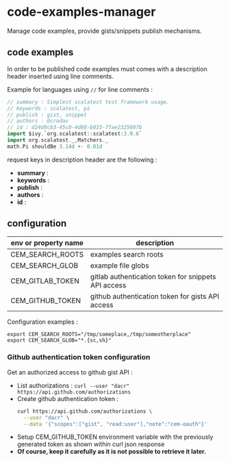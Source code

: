 # code-examples-manager
Manage code examples, provide gists/snippets publish mechanisms.

## code examples 

In order to be published code examples must comes with a description header
inserted using line comments.

Example for languages using `//` for line comments :
```scala
// summary : Simplest scalatest test framework usage.
// keywords : scalatest, pi
// publish : gist, snippet
// authors : @crodav
// id : d24d8cb3-45c0-4d88-b033-7fae2325607b
import $ivy.`org.scalatest::scalatest:3.0.6`
import org.scalatest._,Matchers._
math.Pi shouldBe 3.14d +- 0.01d
```

request keys in description header are the following :
- **summary** : 
- **keywords** : 
- **publish** : 
- **authors** : 
- **id** : 

## configuration

|env or property name       | description
|---------------------------|----------------
|CEM_SEARCH_ROOTS | examples search roots
|CEM_SEARCH_GLOB  | example file globs
|CEM_GITLAB_TOKEN | gitlab authentication token for snippets API access
|CEM_GITHUB_TOKEN | github authentication token for gists API access

Configuration examples :
```shell
export CEM_SEARCH_ROOTS="/tmp/someplace,/tmp/someotherplace"
export CEM_SEARCH_GLOB="*.{sc,sh}"
```

### Github authentication token configuration
Get an authorized access to github gist API :
- List authorizations : `curl --user "dacr" https://api.github.com/authorizations`
- Create github authentication token : 
  ```bash
  curl https://api.github.com/authorizations \
    --user "dacr" \
    --data '{"scopes":["gist", "read:user"],"note":"cem-oauth"}'
  ```
- Setup CEM_GITHUB_TOKEN environment variable with the previously generated token
  as shown within curl json response
- **Of course, keep it carefully as it is not possible to retrieve it later.**